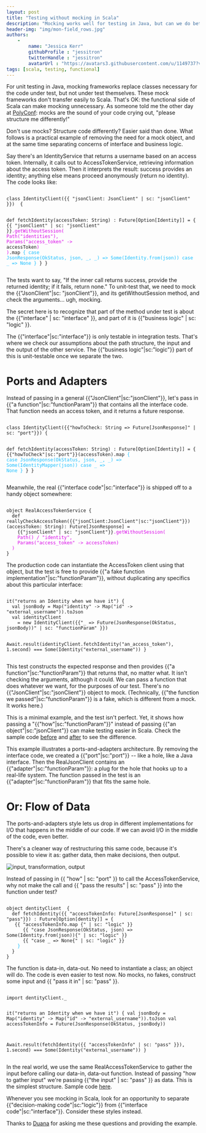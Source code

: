 ```yaml
---
layout: post
title: "Testing without mocking in Scala"
description: "Mocking works well for testing in Java, but can we do better in Scala?"
header-img: "img/mon-field_rows.jpg"
authors:
    -
        name: "Jessica Kerr"
        githubProfile : "jessitron"
        twitterHandle : "jessitron"
        avatarUrl : "https://avatars3.githubusercontent.com/u/1149737?v=3"
tags: [scala, testing, functional]
---
```


<style scoped>
  .interface { color: #D907E8 }
  .logic { color: #19BEFF }
  .jsonClient {color: #E80D0C }
  .functionParam {color: #1ab955 }
  .port {color: #FF9C00 }
  .pass {color: #D907E8 }
</style>


For unit testing in Java, mocking frameworks replace classes necessary for the code under 
test, but not under test themselves. These mock frameworks don't transfer easily to Scala. That's OK: the functional side of Scala can make mocking unnecessary. As someone told me the other day at 
[PolyConf](http://polyconf.com): mocks are the sound of your code crying out, "please structure me differently!"

Don't use mocks? Structure code differently? Easier said than done. What follows is a practical example of removing the need for a mock object, and at the same time separating concerns of interface and business logic.

Say there's an IdentityService that returns a username based on an access token. Internally, it calls out to AccessTokenService, retrieving
information about the access token. Then it interprets the result: success provides an identity; anything else means proceed 
anonymously (return no identity). The code looks like:

<div class="highlight"><pre><code class="language-scala" data-lang="scala">
class IdentityClient({{ "jsonClient: JsonClient" | sc: "jsonClient" }})  {

  def fetchIdentity(accessToken: String) : Future[Option[Identity]] = {
    {{ "jsonClient" | sc: "jsonClient" }}<span class="interface">.getWithoutSession(</span>
      <span class="interface">Path("identities"),</span>
      <span class="interface">Params("access_token" -> </span>accessToken<span class="interface">)</span>
    <span class="interface">)</span>.map <span class="logic">{
      case JsonResponse(OkStatus, json, _, _) => Some(Identity.from(json))
      case _ => None
    }</span>
  }
}</code></pre></div>

The tests want to say, "If the inner call returns success, provide the returned identity; if it fails, return none." To unit-test that, we need to mock the {{"JsonClient"|sc: "jsonClient"}}, and its getWithoutSession method, and check the arguments... ugh, mocking.

The secret here is to recognize that part of the method under test is about the {{"interface" | sc: "interface" }}, and part of it is {{"business logic" | sc: "logic" }}.

The {{"interface"|sc:"interface"}} is only testable in integration tests. That's where we check our assumptions about the path structure, the input and the output of the other service. 
The {{"business logic"|sc:"logic"}} part of this is unit-testable once we separate the two.

# Ports and Adapters

 Instead of passing in a general {{"JsonClient"|sc:"jsonClient"}},
 let's pass in {{"a function"|sc:"functionParam"}} that contains all the interface code. That function needs an access token, and it returns a future response.

<div class="highlight"><pre><code class="language-scala" data-lang="scala">
class IdentityClient({{"howToCheck: String => Future[JsonResponse]" | sc: "port"}}) {

  def fetchIdentity(accessToken: String) : Future[Option[Identity]] = {
    {{"howToCheck"|sc:"port"}}(accessToken).map <span class="logic">{</span>
      <span class="logic">case JsonResponse(OkStatus, json, _, _) => Some(IdentityMapper(json))</span>
      <span class="logic">case _ => None</span>
    <span class="logic">}</span>
  }
}
</code></pre></div>

Meanwhile, the real {{"interface code"|sc:"interface"}} is shipped off to a handy object somewhere:

<div class="highlight"><pre><code class="language-scala" data-lang="scala">
object RealAccessTokenService {
  def reallyCheckAccessToken({{"jsonClient:JsonClient"|sc:"jsonClient"}})(accessToken: String): Future[JsonResponse] = 
    {{"jsonClient" | sc: "jsonClient"}}<span class="interface">.getWithoutSession(</span>
    <span class="interface">Path() / "identity",</span>
    <span class="interface">Params("access_token" -> accessToken)</span>
  <span class="interface">)</span>
}
</code></pre></div>

The production code can instantiate the AccessToken client using that object, but the test is free to provide {{"a fake function implementation"|sc:"functionParam"}}, without duplicating any specifics about this particular interface:

<div class="highlight"><pre><code class="language-scala" data-lang="scala">
it("returns an Identity when we have it") {
  val jsonBody = Map("identity" -> Map("id" -> "external_username")).toJson
  val identityClient 
    = new IdentityClient({{"_ => Future(JsonResponse(OkStatus, jsonBody))" | sc: "functionParam" }})

  Await.result(identityClient.fetchIdentity("an_access_token"), 1.second) ===
    Some(Identity("external_username"))
}
</code></pre></div>

This test constructs the expected response and then provides {{"a function"|sc:"functionParam"}} that returns that, no matter what. 
It isn't checking the arguments, although it could. We can pass a function that does whatever we want, for the purposes of our test.
 There's no {{"JsonClient"|sc:"jsonClient"}} object to mock. (Technically, {{"the function we passed"|sc:"functionParam"}} is a fake, which is different from a mock. It works here.)

This is a minimal example, and the test isn't perfect. Yet, it shows how passing a "{{"how"|sc:"functionParam"}}" instead of passing {{"an object"|sc:"jsonClient"}} can make testing easier in Scala. Check the sample code [before](https://github.com/MonsantoCo/engineering-blog/blob/testing-without-mocking-example-1/examples/testing-without-mocking/src/test/scala/com/monsanto/engineering_blog/testing_without_mocking/IdentityClientTest.scala) 
and [after](https://github.com/MonsantoCo/engineering-blog/blob/testing-without-mocking-example-2/examples/testing-without-mocking/src/test/scala/com/monsanto/engineering_blog/testing_without_mocking/IdentityClientTest.scala) to see the difference.

This example illustrates a ports-and-adapters architecture. By removing the interface code, we created a {{"port"|sc:"port"}} -- like a hole, like a Java interface. Then the RealJsonClient contains an {{"adapter"|sc:"functionParam"}}:
 a plug for the hole that hooks up to a real-life system. The function passed in the test is an {{"adapter"|sc:"functionParam"}} that fits the same hole.

# Or: Flow of Data

The ports-and-adapters style lets us drop in different implementations for I/O that happens in the middle of our code. If we can avoid I/O in the middle of the code, even better.

There's a cleaner way of restructuring this same code, because it's possible to view it as: gather data, then make decisions, then output.

![input, transformation, output](/img/flow-of-data.png)

Instead of passing in {{ "how" | sc: "port" }} to call the AccessTokenService, why not make the call and {{ "pass the results" | sc: "pass" }} into the function under test?

<div class="highlight"><pre><code class="language-scala" data-lang="scala">
object dentityClient  {
  def fetchIdentity({{ "accessTokenInfo: Future[JsonResponse]" | sc: "pass"}}) : Future[Option[dentity]] = {
   {{ "accessTokenInfo.map {" | sc: "logic" }}
      {{ "case JsonResponse(OkStatus, json) => Some(Identity.from(json)){" | sc: "logic" }}
      {{ "case _ => None{" | sc: "logic" }}
    <span class="logic">}</span>
  }
}
</code></pre></div>

The function is data-in, data-out. No need to instantiate a class; an object will do. The code is even easier to test now. No mocks, no fakes, construct some input and {{ "pass it in" | sc: "pass" }}.

<div class="highlight"><pre><code class="language-scala" data-lang="scala">
import dentityClient._

it("returns an Identity when we have it") {
  val jsonBody = Map("identity" -> Map("id" -> "external_username")).toJson
  val accessTokenInfo = Future(JsonResponse(OkStatus, jsonBody))

  Await.result(fetchIdentity({{ "accessTokenInfo" | sc: "pass" }}), 1.second) ===
  Some(Identity("external_username"))
}
</code></pre></div>

In the real world, we use the same RealAccessTokenService to gather the input before calling 
our data-in, data-out function. Instead of passing "how to gather input" we're passing {{"the input" | sc: "pass" }} as data. This is the simplest structure. Sample code [here](https://github.com/MonsantoCo/engineering-blog/blob/testing-without-mocking-example-3/examples/testing-without-mocking/src/test/scala/com/monsanto/engineering_blog/testing_without_mocking/IdentityClientTest.scala).

Whenever you see mocking in Scala, look for an opportunity to separate {{"decision-making code"|sc:"logic"}} from {{"interface code"|sc:"interface"}}. Consider these styles instead.

Thanks to [Duana](https://twitter.com/starkcoffee) for asking me these questions and providing the example.
